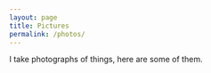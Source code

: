 ```yaml
---
layout: page
title: Pictures
permalink: /photos/
---
```


I take photographs of things, here are some of them. 
